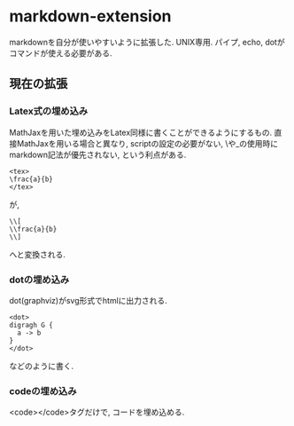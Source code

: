 markdown-extension
==================

markdownを自分が使いやすいように拡張した.
UNIX専用. パイプ, echo, dotがコマンドが使える必要がある.

## 現在の拡張
### Latex式の埋め込み
MathJaxを用いた埋め込みをLatex同様に書くことができるようにするもの. 直接MathJaxを用いる場合と異なり, scriptの設定の必要がない, \\や\_の使用時にmarkdown記法が優先されない, という利点がある.
```
<tex>
\frac{a}{b}
</tex>
```
が,
```
\\[
\\frac{a}{b}
\\]
```
へと変換される.

### dotの埋め込み
dot(graphviz)がsvg形式でhtmlに出力される.
```
<dot>
digragh G {
  a -> b
}
</dot>
```
などのように書く.

### codeの埋め込み
\<code\>\</code\>タグだけで, コードを埋め込める.
